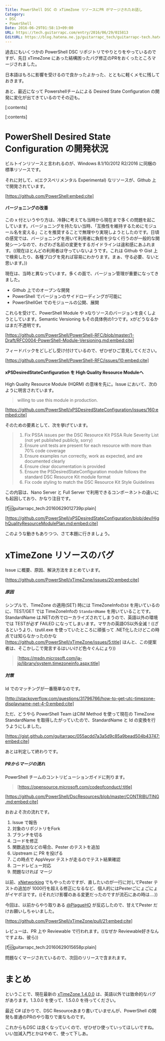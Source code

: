 ```yaml
---
Title: PowerShell DSC の xTimeZone リソースにPR がマージされたお話し
Category:
- DSC
- PowerShell
Date: 2016-06-29T01:58:13+09:00
URL: https://tech.guitarrapc.com/entry/2016/06/29/015813
EditURL: https://blog.hatena.ne.jp/guitarrapc_tech/guitarrapc-tech.hatenablog.com/atom/entry/6653812171403109529
---
```


過去にもいくつかの PowerShell DSC リポジトリでやりとりをやっているのですが、先日 xTimeZone にあった結構困ったバグ修正のPRをおくったところマージされました。

日本語はもろに影響を受けるので良かったよかった、とともに軽くメモに残しておきます。

あと、最近になって Powershellチームによる Desired State Configuration の開発に変化が出てきているのでその辺も。

[:contents]

[:contents]

# PowerShell Desired State Configuration の開発状況

ビルトインリソースと言われるのが、Windows 8.1/10/2012 R2/2016 に同梱の標準リソースです。

それに対して、x(エクスペリメンタル Experimental) なリソースが、Github 上で開発されています。

[https://github.com/PowerShell:embed:cite]

#### バージョニングの改善

この x 付というやり方は、冷静に考えても当時から現在まで多くの問題を起こしています。バージョニングを持たない当時、「互換性を維持するためにモジュール名を変える」ことを推奨することで無理やり実現しようとしたのです。日頃の感覚では、バージョニングを用いて利用者に負担を少なく行うのが一般的な開発シーンなので、わざわざ名前の変更をするガイドラインは違和感にあふれます。((現在ほとんどの利用者は守っていないようです。これは Github や Gist 上で検索したり、各種ブログを見れば容易にわかります。まぁ、守る必要、ないと思います。))

現在は、当時と異なっています。多くの面で、バージョン管理が重要になってきました。

- Github 上でのオープンな開発
- PowerShell でバージョンのサイドローディングが可能に
- PowerShellGet でのモジュールの公開、展開

これらを受けて、PowerShell Module や xなりソースのバージョンを良くしようとしています。Semantic Versioning もその具体例の1つです。xがどうなるかはまだ不透明です。

[https://github.com/PowerShell/PowerShell-RFC/blob/master/1-Draft/RFC0004-PowerShell-Module-Versioning.md:embed:cite]


フィードバックをどしどし受け付けているので、ぜひぜひご意見してください。

[https://github.com/PowerShell/PowerShell-RFC/issues/10:embed:cite]

#### xPSDesiredStateConfiguration を High Quality Resource Moduleへ

High Quality Resource Module (HQRM) の意味を先に。Issue において、次のように明言されています。

> willing to use this module in production.

[https://github.com/PowerShell/xPSDesiredStateConfiguration/issues/160:embed:cite]

そのための要素として、次を挙げています。

> 1. Fix PSSA issues per the DSC Resource Kit PSSA Rule Severity List (not yet published publicly, sorry)
> 2. Ensure unit tests are present for each resource with more than 70% code coverage
> 3. Ensure examples run correctly, work as expected, and are documented clearly
> 4. Ensure clear documentation is provided
> 5. Ensure the PSDesiredStateConfiguration module follows the standard DSC Resource Kit module format
> 6. Fix code styling to match the DSC Resource Kit Style Guidelines

この内容は、Nano Server と Full Server で利用できるコンポーネントの違いにも起因しており、かなり注目です。

[f:id:guitarrapc_tech:20160629012739p:plain]

[https://github.com/PowerShell/xPSDesiredStateConfiguration/blob/dev/HighQualityResourceModulePlan.md:embed:cite]

このような動きもありつつ、さて本題に行きましょう。

# xTimeZone リソースのバグ

Issue に概要、原因、解決方法をまとめています。

[https://github.com/PowerShell/xTimeZone/issues/20:embed:cite]

##### 原因

シンプルで、TimeZone の適用(SET) 時には TimeZoneInfoの```Id``` を用いているのに、TEST/GET では TimeZoneInfoの ```StandardName``` を用いていることです。StandardName は.NETの外でローカライズされてしまうので、英語以外の環境では TESTが必ず FAILED になってしまいます。マサカの英語OS以外全滅！((ざるというより、tzutil.exe を使っていたところに頑張って .NET化したけどこの時点では知らなかったのかな [https://github.com/PowerShell/xTimeZone/issues/5:title] ほんと、この提案者は、そこかしこで発言するはいいけど色々ぐんにょり))

> [https://msdn.microsoft.com/ja-jp/library/system.timezoneinfo.aspx:title]

##### 対策

Id でのマッチングが一番簡単なのです。

[http://stackoverflow.com/questions/31796766/how-to-get-utc-timezone-displayname-net-4-0:embed:cite]

ただ、どうやら PowerShell Team はCIM Method を使って現在の TimeZone StandardName を取得したがっていたので、StandardName と Id の変換を行うようにしました。

[https://gist.github.com/guitarrapc/055acdd7a3a5d9c85a9bead504b43747:embed:cite]

あとは判定して終わりです。

##### PRからマージの流れ

PowerShell チームのコントリビューションガイドに則ります。

> [https://opensource.microsoft.com/codeofconduct/:title]

[https://github.com/PowerShell/DscResources/blob/master/CONTRIBUTING.md:embed:cite]

おおよそ次の流れです。

1. Issue で報告
1. 対象のリポジトリをFork
1. ブランチを切る
1. コードを修正
1. 関数追加などの場合、Pester のテストを追加
1. Upstream に PR を投げる
1. この時点で AppVeyor テストが走るのでテスト結果確認
1. コードレビュー対応
1. 問題なければ マージ

以前、[xNetworking](https://github.com/PowerShell/xNetworking) でもやったのですが、直したいのが一行に対してPester テストの追加が 1000行を超える修正になるなど、個人的にはPesterごにょごにょがイヤポヨです。((それだけ影響のある変更だったのですが流石にあの時は....))

今回は、以前からやり取りある [@PlagueHO](https://github.com/PlagueHO) が反応したので、甘えてPester だけお願いしちゃいました。

[https://github.com/PowerShell/xTimeZone/pull/21:embed:cite]

レビューは、PR 上や Reviewable で行われます。((なぜか Reviewable好きなんですよね、彼ら))

[f:id:guitarrapc_tech:20160629015658p:plain]

問題なくマージされているので、次回のリリースで含まれます。

# まとめ

ということで、現在最新の [xTimeZone 1.4.0.0](http://www.powershellgallery.com/packages/xtimezone/1.4.0.0) は、英語以外では致命的なバグがあります。1.3.0.0 を使って、1.5.0.0 を待ってください。

最近 C# ばかりで、DSC Resourceあまり書いていませんが、PowerShell の開発も普通のPRのやり取りで楽なものです。

これからもDSC は良くなっていくので、ぜひぜひ使っていってほしいですね。いい加減入門とかはやめて、使って下しあ。
